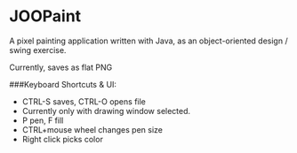 JOOPaint
========

A pixel painting application written with Java, as an object-oriented design / swing exercise. 

Currently, saves as flat PNG

###Keyboard Shortcuts & UI: 

 * CTRL-S saves, CTRL-O opens file
  * Currently only with drawing window selected.  
 * P pen, F fill
 * CTRL+mouse wheel changes pen size  
 * Right click picks color 

